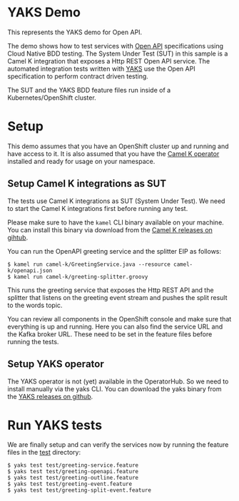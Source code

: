 # YAKS Demo

This represents the YAKS demo for Open API. 

The demo shows how to test services with [Open API](https://www.openapis.org/) specifications using Cloud Native BDD testing. 
The System Under Test (SUT) in this sample is a Camel K integration that exposes a Http REST Open API service. The automated integration tests
written with [YAKS](https://github.com/citrusframework/yaks) use the Open API specification to perform contract driven testing. 

The SUT and the YAKS BDD feature files run inside of a Kubernetes/OpenShift cluster.

# Setup

This demo assumes that you have an OpenShift cluster up and running and have access to it. It 
is also assumed that you have the [Camel K operator](https://operatorhub.io/operator/camel-k) 
installed and ready for usage on your namespace.

## Setup Camel K integrations as SUT

The tests use Camel K integrations as SUT (System Under Test). We need to start the Camel K integrations first before running any test.

Please make sure to have the `kamel` CLI binary available on your machine. You can install this binary
via download from the [Camel K releases on gihtub](https://github.com/apache/camel-k/releases/tag/v1.1.1).

You can run the OpenAPI greeting service and the splitter EIP as follows:

```shell script
$ kamel run camel-k/GreetingService.java --resource camel-k/openapi.json
$ kamel run camel-k/greeting-splitter.groovy
```                             

This runs the greeting service that exposes the Http REST API and the splitter that listens on the
greeting event stream and pushes the split result to the words topic.

You can review all components in the OpenShift console and make sure that everything is up and running.
Here you can also find the service URL and the Kafka broker URL. These need to be set in the feature 
files before running the tests.

## Setup YAKS operator

The YAKS operator is not (yet) available in the OperatorHub. So we need to install manually via
the yaks CLI. You can download the yaks binary from the [YAKS releases on github](https://github.com/citrusframework/yaks/tags).  

# Run YAKS tests

We are finally setup and can verify the services now by running the feature files in the 
[test](test) directory:

```shell script
$ yaks test test/greeting-service.feature
$ yaks test test/greeting-openapi.feature
$ yaks test test/greeting-outline.feature
$ yaks test test/greeting-event.feature
$ yaks test test/greeting-split-event.feature
```
